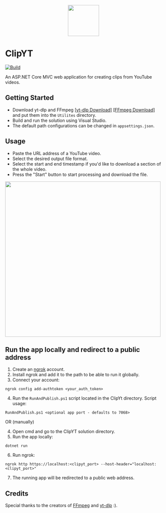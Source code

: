 <p align="center">
  <img height="100" src="https://github.com/pawelptak/clip-yt/assets/52631916/5f6176d5-a57d-4095-bd4d-9f6405b457c3">
</p>

# ClipYT
[![Build](https://github.com/pawelptak/clip-yt/actions/workflows/build.yml/badge.svg?branch=main)](https://github.com/pawelptak/clip-yt/actions/workflows/build.yml)

An ASP.NET Core MVC web application for creating clips from YouTube videos.

## Getting Started
- Download yt-dlp and FFmpeg [[yt-dlp Download]](https://github.com/yt-dlp/yt-dlp/releases/latest) [[FFmpeg Download]](https://ffmpeg.org/download.html) and put them into the `Utilites` directory.
- Build and run the solution using Visual Studio.
- The default path configurations can be changed in `appsettings.json`.

## Usage
- Paste the URL address of a YouTube video.
- Select the desired output file format.
- Select the start and end timestamp if you'd like to download a section of the whole video.
- Press the "Start" button to start processing and download the file.

 <img height="500" src="https://github.com/pawelptak/clip-yt/assets/52631916/b1d956f8-bf3d-4a20-9e57-cbc239e9e090">

 ## Run the app locally and redirect to a public address
1. Create an [ngrok](https://ngrok.com/) account.
2. Install ngrok and add it to the path to be able to run it globally.
3. Connect your account:
```
ngrok config add-authtoken <your_auth_token>
```
4. Run the `RunAndPublish.ps1` script located in the ClipYt directory. Script usage:
```
RunAndPublish.ps1 <optional app port - defaults to 7068>
```

OR (manually)

4. Open cmd and go to the ClipYT solution directory.
5. Run the app locally:
```
dotnet run
```
6. Run ngrok:
```
ngrok http https://localhost:<clipyt_port> --host-header="localhost:<clipyt_port>"
```
7. The running app will be redirected to a public web address.

## Credits
Special thanks to the creators of [FFmpeg](https://ffmpeg.org/) and [yt-dlp](https://github.com/yt-dlp/yt-dlp) :).
